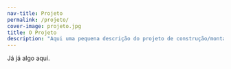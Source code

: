 ```yaml
---
nav-title: Projeto
permalink: /projeto/
cover-image: projeto.jpg
title: O Projeto
description: "Aqui uma pequena descrição do projeto de construção/montagem."
---
```

Já já algo aqui.
